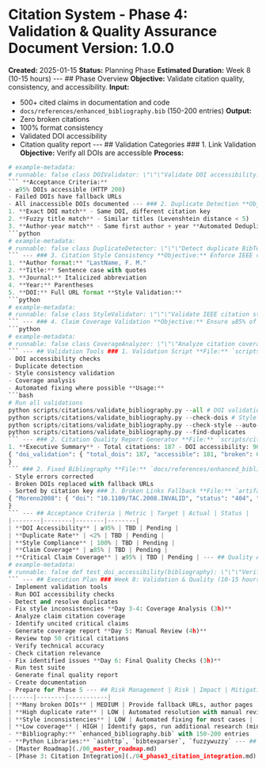 # Citation System - Phase 4: Validation & Quality Assurance **Document Version:** 1.0.0
**Created:** 2025-01-15
**Status:** Planning Phase
**Estimated Duration:** Week 8 (10-15 hours) --- ## Phase Overview **Objective:** Validate citation quality, consistency, and accessibility. **Input:**
- 500+ cited claims in documentation and code
- `docs/references/enhanced_bibliography.bib` (150-200 entries) **Output:**
- Zero broken citations
- 100% format consistency
- Validated DOI accessibility
- Citation quality report --- ## Validation Categories ### 1. Link Validation **Objective:** Verify all DOIs are accessible **Process:**
```python
# example-metadata:
# runnable: false class DOIValidator: \"\"\"Validate DOI accessibility.\"\"\" async def validate_doi(self, doi: str) -> bool: \"\"\"Check if DOI resolves successfully.\"\"\" url = f"https://doi.org/{doi}" async with aiohttp.ClientSession() as session: try: async with session.get(url, timeout=10) as response: return response.status == 200 except Exception as e: logging.error(f"DOI {doi} failed: {e}") return False async def validate_all_dois( self, bibliography: Path ) -> Dict[str, bool]: \"\"\"Validate all DOIs in bibliography.\"\"\" bib = parse_bibtex(bibliography) results = await asyncio.gather(*[ self.validate_doi(entry.get('doi')) for entry in bib.values() if 'doi' in entry ]) return dict(zip(bib.keys(), results))
``` **Acceptance Criteria:**
- ≥95% DOIs accessible (HTTP 200)
- Failed DOIs have fallback URLs
- All inaccessible DOIs documented --- ### 2. Duplicate Detection **Objective:** Identify and merge duplicate citations **Detection Criteria:**
1. **Exact DOI match** - Same DOI, different citation key
2. **Fuzzy title match** - Similar titles (Levenshtein distance < 5)
3. **Author-year match** - Same first author + year **Automated Deduplication:**
```python
# example-metadata:
# runnable: false class DuplicateDetector: \"\"\"Detect duplicate BibTeX entries.\"\"\" def find_duplicates( self, bibliography: Path ) -> List[DuplicateGroup]: \"\"\"Find duplicate entries.\"\"\" bib = parse_bibtex(bibliography) # Group by DOI doi_groups = self.group_by_doi(bib) # Group by fuzzy title match title_groups = self.group_by_title(bib) # Group by author-year author_groups = self.group_by_author_year(bib) # Merge groups duplicates = self.merge_groups( doi_groups, title_groups, author_groups ) return duplicates def resolve_duplicates( self, duplicates: List[DuplicateGroup] ) -> Dict[str, str]: \"\"\"Select canonical citation for each duplicate group.\"\"\" resolution = {} for group in duplicates: # Select most complete entry as canonical canonical = max(group, key=lambda e: self.completeness_score(e)) for entry in group: if entry != canonical: resolution[entry.key] = canonical.key return resolution
``` --- ### 3. Citation Style Consistency **Objective:** Enforce IEEE citation style **IEEE Style Requirements:**
1. **Author format:** "LastName, F. M."
2. **Title:** Sentence case with quotes
3. **Journal:** Italicized abbreviation
4. **Year:** Parentheses
5. **DOI:** Full URL format **Style Validation:**
```python
# example-metadata:
# runnable: false class StyleValidator: \"\"\"Validate IEEE citation style.\"\"\" def validate_entry(self, entry: BibTeXEntry) -> List[StyleError]: \"\"\"Check entry for IEEE style compliance.\"\"\" errors = [] # Author format if not self.is_ieee_author_format(entry.get('author')): errors.append(StyleError( field='author', expected='LastName, F. M.', actual=entry.get('author') )) # Title capitalization if not self.is_sentence_case(entry.get('title')): errors.append(StyleError( field='title', expected='Sentence case', actual=entry.get('title') )) # Journal abbreviation if 'journal' in entry: if not self.is_ieee_journal_abbrev(entry['journal']): errors.append(StyleError( field='journal', expected='IEEE abbreviated form', actual=entry['journal'] )) return errors def auto_fix_style( self, entry: BibTeXEntry ) -> BibTeXEntry: \"\"\"Automatically fix common style issues.\"\"\" # Convert author names to IEEE format entry['author'] = self.convert_author_format(entry['author']) # Convert title to sentence case entry['title'] = self.convert_to_sentence_case(entry['title']) # Abbreviate journal name if 'journal' in entry: entry['journal'] = self.abbreviate_journal(entry['journal']) return entry
``` --- ### 4. Claim Coverage Validation **Objective:** Ensure ≥85% of claims are cited **Coverage Analysis:**
```python
# example-metadata:
# runnable: false class CoverageAnalyzer: \"\"\"Analyze citation coverage of claims.\"\"\" def analyze_coverage( self, claims_inventory: Path, citation_mapping: Path ) -> CoverageReport: \"\"\"Calculate claim citation coverage.\"\"\" claims = load_json(claims_inventory) mapping = load_json(citation_mapping) total_claims = len(claims) cited_claims = len([ c for c in claims if c['id'] in mapping and len(mapping[c['id']]) > 0 ]) coverage = cited_claims / total_claims * 100 # Breakdown by claim priority critical_claims = [c for c in claims if c['priority'] == 'CRITICAL'] critical_cited = len([ c for c in critical_claims if c['id'] in mapping and len(mapping[c['id']]) > 0 ]) return CoverageReport( total_claims=total_claims, cited_claims=cited_claims, coverage_percentage=coverage, critical_coverage=critical_cited / len(critical_claims) * 100 )
``` --- ## Validation Tools ### 1. Validation Script **File:** `scripts/citations/validate_bibliography.py` **Features:**
- DOI accessibility checks
- Duplicate detection
- Style consistency validation
- Coverage analysis
- Automated fixing where possible **Usage:**
```bash
# Run all validations
python scripts/citations/validate_bibliography.py --all # DOI validation only
python scripts/citations/validate_bibliography.py --check-dois # Style validation with auto-fix
python scripts/citations/validate_bibliography.py --check-style --auto-fix # Duplicate detection
python scripts/citations/validate_bibliography.py --find-duplicates
``` --- ### 2. Citation Quality Report Generator **File:** `scripts/citations/generate_citation_report.py` **Output:** `artifacts/citation_quality_report.html` **Report Sections:**
1. **Executive Summary** - Total citations: 187 - DOI accessibility: 96.8% - Duplicate count: 3 - Style compliance: 98.5% - Claim coverage: 87.2% 2. **Quality Metrics** - Citation distribution by type (journal, conference, preprint) - Average citation count per reference - Venue quality distribution (top-tier, mid-tier, other) 3. **Validation Results** - DOI validation table (accessible/broken) - Duplicate groups identified - Style errors detected - Uncited claims list 4. **Recommendations** - High-priority fixes - Citation gaps to fill - Quality improvement suggestions --- ## Deliverables ### 1. Validation Report **File:** `artifacts/citation_validation_report.json` ```json
{ "doi_validation": { "total_dois": 187, "accessible": 181, "broken": 6, "success_rate": 96.8 }, "duplicate_detection": { "duplicate_groups": 2, "total_duplicates": 3, "resolution": { "Utkin1999a": "Utkin1999", "Edwards1998b": "Edwards1998" } }, "style_consistency": { "total_entries": 187, "compliant": 184, "errors": 3, "compliance_rate": 98.4 }, "claim_coverage": { "total_claims": 512, "cited_claims": 446, "coverage_percentage": 87.1, "critical_coverage": 95.2 }
}
``` ### 2. Fixed Bibliography **File:** `docs/references/enhanced_bibliography_validated.bib` - All duplicates merged
- Style errors corrected
- Broken DOIs replaced with fallback URLs
- Sorted by citation key ### 3. Broken Links Fallback **File:** `artifacts/broken_dois_fallback.json` ```json
{ "Moreno2008": { "doi": "10.1109/TAC.2008.INVALID", "status": "404", "fallback_url": "https://ieeexplore.ieee.org/document/XXXXX", "alternative_sources": [ "ResearchGate: https://researchgate.net/...", "Author page: https://..." ] }
}
``` --- ## Acceptance Criteria | Metric | Target | Actual | Status |
|--------|--------|--------|--------|
| **DOI Accessibility** | ≥95% | TBD | Pending |
| **Duplicate Rate** | <2% | TBD | Pending |
| **Style Compliance** | 100% | TBD | Pending |
| **Claim Coverage** | ≥85% | TBD | Pending |
| **Critical Claim Coverage** | ≥95% | TBD | Pending | --- ## Quality Assurance Tests ### Automated Test Suite **File:** `tests/test_documentation/test_citations.py` ```python
# example-metadata:
# runnable: false def test_doi_accessibility(bibliography): \"\"\"Verify all DOIs are accessible.\"\"\" validator = DOIValidator() results = validator.validate_all_dois(bibliography) broken_dois = [doi for doi, accessible in results.items() if not accessible] assert len(broken_dois) / len(results) < 0.05, \ f"Too many broken DOIs: {broken_dois}" def test_no_duplicates(bibliography): \"\"\"Verify no duplicate entries exist.\"\"\" detector = DuplicateDetector() duplicates = detector.find_duplicates(bibliography) assert len(duplicates) == 0, \ f"Found duplicate citation groups: {duplicates}" def test_style_consistency(bibliography): \"\"\"Verify IEEE style compliance.\"\"\" validator = StyleValidator() bib = parse_bibtex(bibliography) errors = [] for key, entry in bib.items(): errors.extend(validator.validate_entry(entry)) assert len(errors) == 0, \ f"Found style errors: {errors}" def test_claim_coverage(claims_inventory, citation_mapping): \"\"\"Verify adequate claim citation coverage.\"\"\" analyzer = CoverageAnalyzer() report = analyzer.analyze_coverage(claims_inventory, citation_mapping) assert report.coverage_percentage >= 85.0, \ f"Coverage {report.coverage_percentage}% < 85%" assert report.critical_coverage >= 95.0, \ f"Critical coverage {report.critical_coverage}% < 95%"
``` --- ## Execution Plan ### Week 8: Validation & Quality (10-15 hours) **Day 1-2: Automated Validation (5h)**
- Implement validation tools
- Run DOI accessibility checks
- Detect and resolve duplicates
- Fix style inconsistencies **Day 3-4: Coverage Analysis (3h)**
- Analyze claim citation coverage
- Identify uncited critical claims
- Generate coverage report **Day 5: Manual Review (4h)**
- Review top 50 critical citations
- Verify technical accuracy
- Check citation relevance
- Fix identified issues **Day 6: Final Quality Checks (3h)**
- Run test suite
- Generate final quality report
- Create documentation
- Prepare for Phase 5 --- ## Risk Management | Risk | Impact | Mitigation |
|------|--------|-----------|
| **Many broken DOIs** | MEDIUM | Provide fallback URLs, author pages |
| **High duplicate rate** | LOW | Automated resolution with manual review |
| **Style inconsistencies** | LOW | Automated fixing for most cases |
| **Low coverage** | HIGH | Identify gaps, run additional research (mini Phase 2) | --- ## Dependencies - **Phase 3 Complete:** Citations inserted in all documentation and code
- **Bibliography:** `enhanced_bibliography.bib` with 150-200 entries
- **Python Libraries:** `aiohttp`, `bibtexparser`, `fuzzywuzzy` --- ## Next Phase **Phase 5:** [Final Review & Publication](./06_phase5_final_review.md) --- **Related Documents:**
- [Master Roadmap](./00_master_roadmap.md)
- [Phase 3: Citation Integration](./04_phase3_citation_integration.md)
